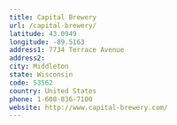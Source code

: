 ```yaml
---
title: Capital Brewery
url: /capital-brewery/
latitude: 43.0949
longitude: -89.5163
address1: 7734 Terrace Avenue
address2: 
city: Middleton
state: Wisconsin
code: 53562
country: United States
phone: 1-608-836-7100
website: http://www.capital-brewery.com/
---
```


